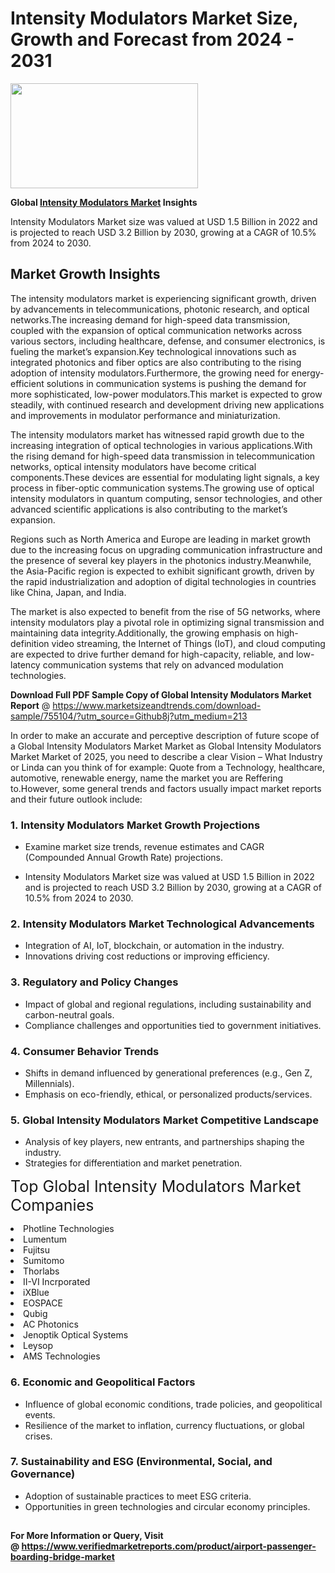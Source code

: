 <H1>Intensity Modulators Market Size, Growth and Forecast from 2024 - 2031</H1><img class="aligncenter size-medium wp-image-584254" src="https://thirdeyenews.in/wp-content/uploads/2024/09/Global-Market-Research-300x168.jpeg" alt="" width="300" height="168" /><p><strong>Global&nbsp;<a href="https://www.marketsizeandtrends.com/download-sample/755104/?utm_source=Github8j?utm_medium=213">Intensity Modulators Market</a> Insights</strong></p><p>Intensity Modulators Market size was valued at USD 1.5 Billion in 2022 and is projected to reach USD 3.2 Billion by 2030, growing at a CAGR of 10.5% from 2024 to 2030.</p><p><h2>Market Growth Insights</h2> <p>The intensity modulators market is experiencing significant growth, driven by advancements in telecommunications, photonic research, and optical networks.The increasing demand for high-speed data transmission, coupled with the expansion of optical communication networks across various sectors, including healthcare, defense, and consumer electronics, is fueling the market’s expansion.Key technological innovations such as integrated photonics and fiber optics are also contributing to the rising adoption of intensity modulators.Furthermore, the growing need for energy-efficient solutions in communication systems is pushing the demand for more sophisticated, low-power modulators.This market is expected to grow steadily, with continued research and development driving new applications and improvements in modulator performance and miniaturization.</p> <p>The intensity modulators market has witnessed rapid growth due to the increasing integration of optical technologies in various applications.With the rising demand for high-speed data transmission in telecommunication networks, optical intensity modulators have become critical components.These devices are essential for modulating light signals, a key process in fiber-optic communication systems.The growing use of optical intensity modulators in quantum computing, sensor technologies, and other advanced scientific applications is also contributing to the market’s expansion.</p> <p>Regions such as North America and Europe are leading in market growth due to the increasing focus on upgrading communication infrastructure and the presence of several key players in the photonics industry.Meanwhile, the Asia-Pacific region is expected to exhibit significant growth, driven by the rapid industrialization and adoption of digital technologies in countries like China, Japan, and India.</p> <p>The market is also expected to benefit from the rise of 5G networks, where intensity modulators play a pivotal role in optimizing signal transmission and maintaining data integrity.Additionally, the growing emphasis on high-definition video streaming, the Internet of Things (IoT), and cloud computing are expected to drive further demand for high-capacity, reliable, and low-latency communication systems that rely on advanced modulation technologies.</p> <p><span class=""><strong>Download Full PDF Sample Copy of Global Intensity Modulators Market Report</strong> @ <a href="https://www.marketsizeandtrends.com/download-sample/755104/?utm_source=Github8j?utm_medium=213" target="_blank">https://www.marketsizeandtrends.com/download-sample/755104/?utm_source=Github8j?utm_medium=213</a></span></p><p>In order to make an accurate and perceptive description of future scope of a Global&nbsp;Intensity Modulators Market Market as Global&nbsp;Intensity Modulators Market Market of 2025, you need to describe a clear Vision &ndash; What Industry or Linda can you think of for example: Quote from a Technology, healthcare, automotive, renewable energy, name the market you are Reffering to.However, some general trends and factors usually impact market reports and their future outlook include:</p><h3>1.&nbsp;<strong>Intensity Modulators Market Growth Projections</strong></h3><ul><li>Examine market size trends, revenue estimates and CAGR (Compounded Annual Growth Rate) projections.</li><li><p>Intensity Modulators Market size was valued at USD 1.5 Billion in 2022 and is projected to reach USD 3.2 Billion by 2030, growing at a CAGR of 10.5% from 2024 to 2030.</p></li></ul><h3>2.&nbsp;<strong>Intensity Modulators Market Technological Advancements</strong></h3><ul><li>Integration of AI, IoT, blockchain, or automation in the industry.</li><li>Innovations driving cost reductions or improving efficiency.</li></ul><h3>3.&nbsp;<strong>Regulatory and Policy Changes</strong></h3><ul><li>Impact of global and regional regulations, including sustainability and carbon-neutral goals.</li><li>Compliance challenges and opportunities tied to government initiatives.</li></ul><h3>4.&nbsp;<strong>Consumer Behavior Trends</strong></h3><ul><li>Shifts in demand influenced by generational preferences (e.g., Gen Z, Millennials).</li><li>Emphasis on eco-friendly, ethical, or personalized products/services.</li></ul><h3>5.&nbsp;<strong>Global Intensity Modulators Market Competitive Landscape</strong></h3><ul><li>Analysis of key players, new entrants, and partnerships shaping the industry.</li><li>Strategies for differentiation and market penetration.</li></ul><p data-pm-slice="1 1 []"><span style="color: inherit; font-family: inherit; font-size: 25px;">Top Global Intensity Modulators Market Companies</span></p><div class="" data-test-id=""><p><li>Photline Technologies</li><li> Lumentum</li><li> Fujitsu</li><li> Sumitomo</li><li> Thorlabs</li><li> II-VI Incrporated</li><li> iXBlue</li><li> EOSPACE</li><li> Qubig</li><li> AC Photonics</li><li> Jenoptik Optical Systems</li><li> Leysop</li><li> AMS Technologies</li></p></div><h3>6.&nbsp;<strong>Economic and Geopolitical Factors</strong></h3><ul><li>Influence of global economic conditions, trade policies, and geopolitical events.</li><li>Resilience of the market to inflation, currency fluctuations, or global crises.</li></ul><h3>7.&nbsp;<strong>Sustainability and ESG (Environmental, Social, and Governance)</strong></h3><ul><li>Adoption of sustainable practices to meet ESG criteria.</li><li>Opportunities in green technologies and circular economy principles.</li></ul><h2><strong style="font-size: 14px;">For More Information or Query, Visit @&nbsp;</strong><a style="background-color: #ffffff; font-size: 14px;" href="https://www.marketsizeandtrends.com/report/intensity-modulators-market/" target="_blank">https://www.verifiedmarketreports.com/product/airport-passenger-boarding-bridge-market</a></h2>